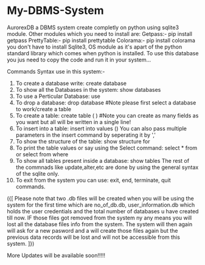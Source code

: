 # My-DBMS-System
AurorexDB a DBMS system create completly on python using sqlite3 module.
Other modules which you need to install are:
Getpass:-  pip install getpass
PrettyTable:-  pip install prettytable
Colorama:-  pip install colorama
you don't have to install Sqlite3, OS module as it's apart of the python standard library which comes when python is installed. 
To use this database you jus need to copy the code and run it in your system...

Commands Syntax use in this system:-

1) To create a database write:
     create database <database-name>
2) To show all the Databases in the system:
     show databases
3) To use a Perticular Database:
     use <database-name>
4) To drop a database:
     drop database <database-name>
#Note please first select a database to work/create a table
5) To create a table:
     create table <table-name> (<field> <type>)
   #Note you can create as many fields as you want but all will be written in a single line!
6) To insert into a table:
     insert into <table-name> values (<items>)
     You can also pass multiple parameters in the insert command by seperating it by ','
7) To show the structure of the table:
     show structure for <table-name>
8) To print the table values or say using the Select command:
     select * from <table-name>
     or
     select <parameters> from <table-name> where <condition>
9) To show all tables present inside a database:
      show tables
The rest of the commnads like update,alter,etc are done by using the general syntax of the sqlite only.
10) To exit from the system you can use:
      exit, end, terminate, quit commands.

({[ Please note that two .db files will be created when you will be using the system for the first time which are
no_of_db.db, user_information.db which holds the user credentials and the total number of databases u have created till now. IF those files got removed from the system ny any means you will lost all the database files info from the system. The system will then again will ask for a new pasword and a will create those files again but the previous data records will be lost and will not be accessible from this system. ]})


More Updates will be available soon!!!!!
